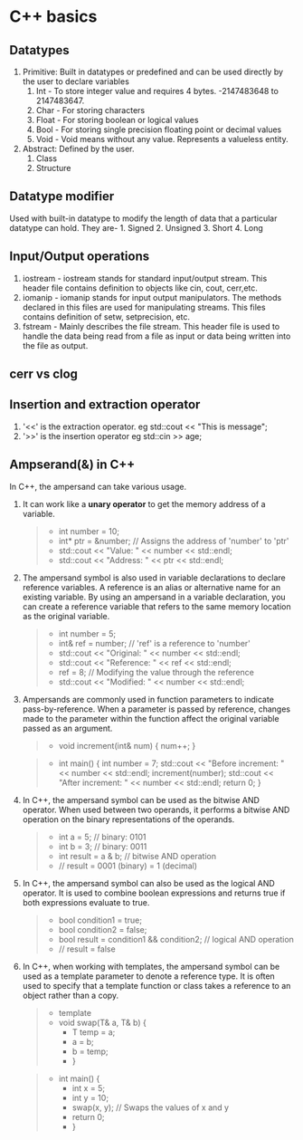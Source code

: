 # C++ basics

## Datatypes
1. Primitive: Built in datatypes or predefined and can be used directly by the user to declare variables
   1. Int - To store integer value and requires 4 bytes. -2147483648 to 2147483647.
   2. Char - For storing characters
   3. Float - For storing boolean or logical values
   4. Bool - For storing single precision floating point or decimal values
   5. Void - Void means without any value. Represents a valueless entity.
2. Abstract: Defined by the user.
   1. Class
   2. Structure

## Datatype modifier
Used with built-in datatype to modify the length of data that a particular datatype can hold. They are-
    1. Signed
    2. Unsigned
    3. Short
    4. Long

## Input/Output operations
1. iostream - iostream stands for standard input/output stream. This header file contains definition to objects like cin, cout, cerr,etc.
2. iomanip - iomanip stands for input output manipulators. The methods declared in this files are used for manipulating streams. This files contains definition of setw, setprecision, etc.
3. fstream - Mainly describes the file stream. This header file is used to handle the data being read from a file as input or data being written into the file as output.


## cerr vs clog

## Insertion and extraction operator
1. '<<' is the extraction operator. eg std::cout << "This is message";
2. '>>' is the insertion operator eg std::cin >> age;

## Ampserand(&) in C++
In C++, the ampersand can take various usage.
1. It can work like a **unary operator** to get the memory address of a variable.
    > - int number = 10; 
    > - int* ptr = &number;  // Assigns the address of 'number' to 'ptr'
    > - std::cout << "Value: " << number << std::endl;
    > - std::cout << "Address: " << ptr << std::endl;

2. The ampersand symbol is also used in variable declarations to declare reference variables. A reference is an alias or alternative name for an existing variable. By using an ampersand in a variable declaration, you can create a reference variable that refers to the same memory location as the original variable.
   > - int number = 5;
   > - int& ref = number;  // 'ref' is a reference to 'number'
   > - std::cout << "Original: " << number << std::endl;
   > - std::cout << "Reference: " << ref << std::endl;
   > - ref = 8;  // Modifying the value through the reference
   > - std::cout << "Modified: " << number << std::endl;

3. Ampersands are commonly used in function parameters to indicate pass-by-reference. When a parameter is passed by reference, changes made to the parameter within the function affect the original variable passed as an argument.
   > - void increment(int& num) {
        num++;
        }
    
   > - int main() {
        int number = 7;
        std::cout << "Before increment: " << number << std::endl;
        increment(number);
        std::cout << "After increment: " << number << std::endl;
        return 0;
    }

4. In C++, the ampersand symbol can be used as the bitwise AND operator. When used between two operands, it performs a bitwise AND operation on the binary representations of the operands.
    > - int a = 5;    // binary: 0101
    > - int b = 3;    // binary: 0011
    > - int result = a & b;  // bitwise AND operation
    > - // result = 0001 (binary) = 1 (decimal)

5. In C++, the ampersand symbol can also be used as the logical AND operator. It is used to combine boolean expressions and returns true if both expressions evaluate to true.
   > - bool condition1 = true;
   > - bool condition2 = false;
   > - bool result = condition1 && condition2;  // logical AND operation
   > - // result = false
   
6. In C++, when working with templates, the ampersand symbol can be used as a template parameter to denote a reference type. It is often used to specify that a template function or class takes a reference to an object rather than a copy.
   > - template<typename T>
   > - void swap(T& a, T& b) {
   >   - T temp = a;
   >   - a = b;
   >   - b = temp;
   >   - }

   > - int main() {
   >   - int x = 5;
   >   - int y = 10;
   >   - swap(x, y);  // Swaps the values of x and y
   >   -  return 0;
   >   - }